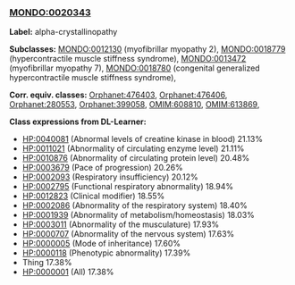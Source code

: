 
### [MONDO:0020343](http://purl.obolibrary.org/obo/MONDO_0020343)
**Label:** alpha-crystallinopathy

**Subclasses:** [MONDO:0012130](http://purl.obolibrary.org/obo/MONDO_0012130) (myofibrillar myopathy 2), [MONDO:0018779](http://purl.obolibrary.org/obo/MONDO_0018779) (hypercontractile muscle stiffness syndrome), [MONDO:0013472](http://purl.obolibrary.org/obo/MONDO_0013472) (myofibrillar myopathy 7), [MONDO:0018780](http://purl.obolibrary.org/obo/MONDO_0018780) (congenital generalized hypercontractile muscle stiffness syndrome), 

**Corr. equiv. classes:** [Orphanet:476403](http://www.orpha.net/ORDO/Orphanet_476403), [Orphanet:476406](http://www.orpha.net/ORDO/Orphanet_476406), [Orphanet:280553](http://www.orpha.net/ORDO/Orphanet_280553), [Orphanet:399058](http://www.orpha.net/ORDO/Orphanet_399058), [OMIM:608810](http://purl.obolibrary.org/obo/OMIM_608810), [OMIM:613869](http://purl.obolibrary.org/obo/OMIM_613869), 

**Class expressions from DL-Learner:**

- [HP:0040081](http://purl.obolibrary.org/obo/HP_0040081) (Abnormal levels of creatine kinase in blood) 21.13%
- [HP:0011021](http://purl.obolibrary.org/obo/HP_0011021) (Abnormality of circulating enzyme level) 21.11%
- [HP:0010876](http://purl.obolibrary.org/obo/HP_0010876) (Abnormality of circulating protein level) 20.48%
- [HP:0003679](http://purl.obolibrary.org/obo/HP_0003679) (Pace of progression) 20.26%
- [HP:0002093](http://purl.obolibrary.org/obo/HP_0002093) (Respiratory insufficiency) 20.12%
- [HP:0002795](http://purl.obolibrary.org/obo/HP_0002795) (Functional respiratory abnormality) 18.94%
- [HP:0012823](http://purl.obolibrary.org/obo/HP_0012823) (Clinical modifier) 18.55%
- [HP:0002086](http://purl.obolibrary.org/obo/HP_0002086) (Abnormality of the respiratory system) 18.40%
- [HP:0001939](http://purl.obolibrary.org/obo/HP_0001939) (Abnormality of metabolism/homeostasis) 18.03%
- [HP:0003011](http://purl.obolibrary.org/obo/HP_0003011) (Abnormality of the musculature) 17.93%
- [HP:0000707](http://purl.obolibrary.org/obo/HP_0000707) (Abnormality of the nervous system) 17.63%
- [HP:0000005](http://purl.obolibrary.org/obo/HP_0000005) (Mode of inheritance) 17.60%
- [HP:0000118](http://purl.obolibrary.org/obo/HP_0000118) (Phenotypic abnormality) 17.39%
- Thing 17.38%
- [HP:0000001](http://purl.obolibrary.org/obo/HP_0000001) (All) 17.38%


